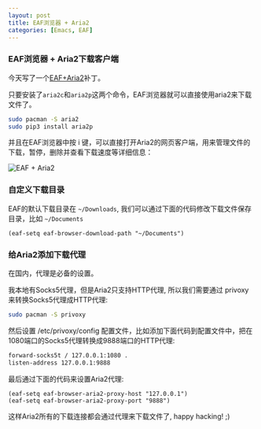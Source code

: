 ```yaml
---
layout: post
title: EAF浏览器 + Aria2
categories: [Emacs, EAF]
---
```


### EAF浏览器 + Aria2下载客户端
今天写了一个[EAF+Aria2](https://github.com/manateelazycat/emacs-application-framework/commit/c026064067d9c6100fbfe9f983a0486b8aea9627)补丁。

只要安装了```aria2c```和```aria2p```这两个命令，EAF浏览器就可以直接使用aria2来下载文件了。

```bash
sudo pacman -S aria2
sudo pip3 install aria2p
```

并且在EAF浏览器中按 i 键，可以直接打开Aria2的网页客户端，用来管理文件的下载，暂停，删除并查看下载速度等详细信息：

![EAF + Aria2]({{site.url}}/pics/eaf-aria2/eaf-aria2.png)

### 自定义下载目录
EAF的默认下载目录在 ```~/Downloads```, 我们可以通过下面的代码修改下载文件保存目录，比如 ```~/Documents```

```elisp
(eaf-setq eaf-browser-download-path "~/Documents")
```

### 给Aria2添加下载代理
在国内，代理是必备的设置。

我本地有Socks5代理，但是Aria2只支持HTTP代理, 所以我们需要通过 privoxy 来转换Socks5代理成HTTP代理:

```bash
sudo pacman -S privoxy
```

然后设置 /etc/privoxy/config 配置文件，比如添加下面代码到配置文件中，把在1080端口的Socks5代理转换成9888端口的HTTP代理:

```bash
forward-socks5t / 127.0.0.1:1080 .
listen-address 127.0.0.1:9888
```

最后通过下面的代码来设置Aria2代理:

```elisp
(eaf-setq eaf-browser-aria2-proxy-host "127.0.0.1")
(eaf-setq eaf-browser-aria2-proxy-port "9888")
```

这样Aria2所有的下载连接都会通过代理来下载文件了, happy hacking! ;)
